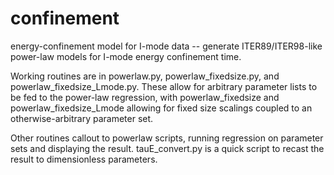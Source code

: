 # confinement
energy-confinement model for I-mode data -- generate ITER89/ITER98-like 
power-law models for I-mode energy confinement time.

Working routines are in powerlaw.py, powerlaw_fixedsize.py, and 
powerlaw_fixedsize_Lmode.py.  These allow for arbitrary parameter lists 
to be fed to the power-law regression, with powerlaw_fixedsize and 
powerlaw_fixedsize_Lmode allowing for fixed size scalings coupled to an 
otherwise-arbitrary parameter set.

Other routines callout to powerlaw scripts, running regression on parameter 
sets and displaying the result.  tauE_convert.py is a quick script to recast 
the result to dimensionless parameters.
